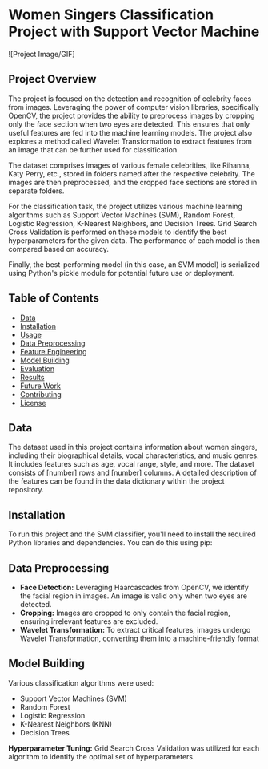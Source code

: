 # Women Singers Classification Project with Support Vector Machine

![Project Image/GIF]

## Project Overview
The project is focused on the detection and recognition of celebrity faces from images. Leveraging the power of computer vision libraries, specifically OpenCV, the project provides the ability to preprocess images by cropping only the face section when two eyes are detected. This ensures that only useful features are fed into the machine learning models. The project also explores a method called Wavelet Transformation to extract features from an image that can be further used for classification.

The dataset comprises images of various female celebrities, like Rihanna, Katy Perry, etc., stored in folders named after the respective celebrity. The images are then preprocessed, and the cropped face sections are stored in separate folders.

For the classification task, the project utilizes various machine learning algorithms such as Support Vector Machines (SVM), Random Forest, Logistic Regression, K-Nearest Neighbors, and Decision Trees. Grid Search Cross Validation is performed on these models to identify the best hyperparameters for the given data. The performance of each model is then compared based on accuracy.

Finally, the best-performing model (in this case, an SVM model) is serialized using Python's pickle module for potential future use or deployment.

## Table of Contents
- [Data](#data)
- [Installation](#installation)
- [Usage](#usage)
- [Data Preprocessing](#data-preprocessing)
- [Feature Engineering](#feature-engineering)
- [Model Building](#model-building)
- [Evaluation](#evaluation)
- [Results](#results)
- [Future Work](#future-work)
- [Contributing](#contributing)
- [License](#license)

## Data
The dataset used in this project contains information about women singers, including their biographical details, vocal characteristics, and music genres. It includes features such as age, vocal range, style, and more. The dataset consists of [number] rows and [number] columns. A detailed description of the features can be found in the data dictionary within the project repository.

## Installation
To run this project and the SVM classifier, you'll need to install the required Python libraries and dependencies. You can do this using pip:

## Data Preprocessing

- **Face Detection:** Leveraging Haarcascades from OpenCV, we identify the facial region in images. An image is valid only when two eyes are detected.
- **Cropping:** Images are cropped to only contain the facial region, ensuring irrelevant features are excluded.
- **Wavelet Transformation:** To extract critical features, images undergo Wavelet Transformation, converting them into a machine-friendly format

## Model Building

Various classification algorithms were used:
- Support Vector Machines (SVM)
- Random Forest
- Logistic Regression
- K-Nearest Neighbors (KNN)
- Decision Trees

**Hyperparameter Tuning:** Grid Search Cross Validation was utilized for each algorithm to identify the optimal set of hyperparameters.
